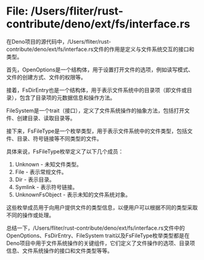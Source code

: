 # File: /Users/fliter/rust-contribute/deno/ext/fs/interface.rs

在Deno项目的源代码中，/Users/fliter/rust-contribute/deno/ext/fs/interface.rs文件的作用是定义与文件系统交互的接口和类型。

首先，OpenOptions是一个结构体，用于设置打开文件的选项，例如读写模式、文件的创建方式、文件的权限等。

接着，FsDirEntry也是一个结构体，用于表示文件系统中的目录项（即文件或目录），包含了目录项的元数据信息和操作方法。

FileSystem是一个trait（接口），定义了文件系统操作的抽象方法，包括打开文件、创建目录、读取目录等。

接下来，FsFileType是一个枚举类型，用于表示文件系统中的文件类型，包括文件、目录、符号链接等不同类型的文件。

具体来说，FsFileType枚举定义了以下几个成员：

1. Unknown - 未知文件类型。
2. File - 表示常规文件。
3. Dir - 表示目录。
4. Symlink - 表示符号链接。
5. UnknownFsObject - 表示未知的文件系统对象。

这些枚举成员用于向用户提供文件的类型信息，以便用户可以根据不同的类型采取不同的操作或处理。

总结一下，/Users/fliter/rust-contribute/deno/ext/fs/interface.rs文件中的OpenOptions、FsDirEntry、FileSystem trait以及FsFileType枚举类型都是在Deno项目中用于文件系统操作的关键组件，它们定义了文件操作的选项、目录项信息、文件系统操作的接口和文件类型等等。

